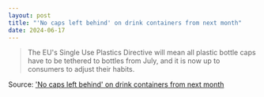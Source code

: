 ```yaml
---
layout: post
title: "'No caps left behind' on drink containers from next month"
date: 2024-06-17
---
```


> The EU's Single Use Plastics Directive will mean all plastic bottle caps
have to be tethered to bottles from July, and it is now up to consumers to
adjust their habits.

Source: ['No caps left behind' on drink containers from next month](
https://www.rte.ie/news/ireland/2024/0615/1454776-bottle-cap-eu-directive/)

